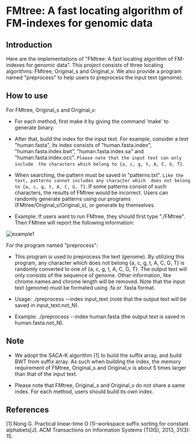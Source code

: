 FMtree: A fast locating algorithm of FM-indexes for genomic data
============






Introduction
-------  

Here are the implementations of "FMtree: A fast locating algorithm of FM-indexes for genomic data".
This project consists of three locating algorithms: FMtree, Original_s and Original_v. 
We also provide a program named "preprocess" to help users to preprocess the input text (genome).






How to use
-------



For FMtree, Original_s and Original_v:

* For each method, first make it by giving the command 'make' to generate binary.

* After that, build the index for the input text. For example, consider a text "human.fasta", its index consists of 
"human.fasta.index", "human.fasta.index.bwt", "human.fasta.index.sa" and "human.fasta.index.occ". `Please note that the input text can only include 
the characters which belong to {a, c, g, t, A, C, G, T}`.

* When searching, the pattern must be saved in "patterns.txt". `Like the text, patterns cannot includes any character which 
does not belong to {a, c, g, t, A, C, G, T}`. If some patterns consist of such characters, the results of FMtree would be incorrect. Users can randomly generate patterns using our programs (FMtree/Original_v/Original_s), or generate by themselves.

* Example: If users want to run FMtree, they should first type "./FMtree". Then FMtree will report the following information:

![example1](https://github.com/chhylp123/FMtree/raw/master/example1.png) 


For the program named "preprocess":


* This program is used to preprocess the text (genome). By utilizing this program, any character which does not belong {a, c, g, t, A, C, G, T} is randomly converted to one of {a, c, g, t, A, C, G, T}. The output text will only consists of the sequence of genome. Other information, like chrome names and chrome length will be removed. Note that the input text (genome) must be formated using .fa or .fasta format.


* Usage: ./preprocess --index input_text (note that the output text will be saved in input_text.not_N).

* Example: ./preprocess --index human.fasta (the output text is saved in human.fasta.not_N).



Note
-------
* We adopt the SACA-K algorithm [1] to build the suffix array, and build BWT from suffix array. As such when building the index, the memory requirement of FMtree, Original_s and Original_v is about 5 times larger than that of the input text.

* Please note that FMtree, Original_s and Original_v do not share a same index. For each method, users should build its own index.

References
-------


[1] Nong G. Practical linear-time O (1)-workspace suffix sorting for constant alphabets[J]. ACM Transactions on Information Systems (TOIS), 2013, 31(3): 15.
